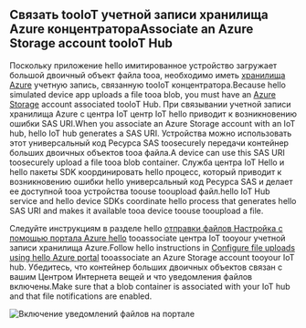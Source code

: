 ## <a name="associate-an-azure-storage-account-tooiot-hub"></a><span data-ttu-id="c7f30-101">Связать tooIoT учетной записи хранилища Azure концентратора</span><span class="sxs-lookup"><span data-stu-id="c7f30-101">Associate an Azure Storage account tooIoT Hub</span></span>

<span data-ttu-id="c7f30-102">Поскольку приложение hello имитированное устройство загружает большой двоичный объект файла tooa, необходимо иметь [хранилища Azure](../articles/storage/common/storage-create-storage-account.md#create-a-storage-account) учетную запись, связанную tooIoT концентратора.</span><span class="sxs-lookup"><span data-stu-id="c7f30-102">Because hello simulated device app uploads a file tooa blob, you must have an [Azure Storage](../articles/storage/common/storage-create-storage-account.md#create-a-storage-account) account associated tooIoT Hub.</span></span> <span data-ttu-id="c7f30-103">При связывании учетной записи хранилища Azure с центра IoT центр IoT hello приводит к возникновению ошибки SAS URI.</span><span class="sxs-lookup"><span data-stu-id="c7f30-103">When you associate an Azure Storage account with an IoT hub, hello IoT hub generates a SAS URI.</span></span> <span data-ttu-id="c7f30-104">Устройства можно использовать этот универсальный код Ресурса SAS toosecurely передачи контейнер больших двоичных объектов tooa файла.</span><span class="sxs-lookup"><span data-stu-id="c7f30-104">A device can use this SAS URI toosecurely upload a file tooa blob container.</span></span> <span data-ttu-id="c7f30-105">Служба центра IoT Hello и hello пакеты SDK координировать hello процесс, который приводит к возникновению ошибки hello универсальный код Ресурса SAS и делает ее доступной tooa устройства toouse tooupload файл.</span><span class="sxs-lookup"><span data-stu-id="c7f30-105">hello IoT Hub service and hello device SDKs coordinate hello process that generates hello SAS URI and makes it available tooa device toouse tooupload a file.</span></span>

<span data-ttu-id="c7f30-106">Следуйте инструкциям в разделе hello [отправки файлов Настройка с помощью портала Azure hello](../articles/iot-hub/iot-hub-configure-file-upload.md) tooassociate центра IoT tooyour учетной записи хранилища Azure.</span><span class="sxs-lookup"><span data-stu-id="c7f30-106">Follow hello instructions in [Configure file uploads using hello Azure portal](../articles/iot-hub/iot-hub-configure-file-upload.md) tooassociate an Azure Storage account tooyour IoT hub.</span></span> <span data-ttu-id="c7f30-107">Убедитесь, что контейнер больших двоичных объектов связан с вашим Центром Интернета вещей и что уведомления файлов включены.</span><span class="sxs-lookup"><span data-stu-id="c7f30-107">Make sure that a blob container is associated with your IoT hub and that file notifications are enabled.</span></span>

![Включение уведомлений файлов на портале](media/iot-hub-associate-storage/enable-file-notifications.png)